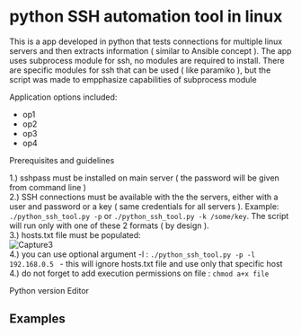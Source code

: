 # python SSH automation tool in linux
This is a app developed in python that tests connections for multiple linux servers and then extracts information ( similar to Ansible concept ).
The app uses subprocess module for ssh, no modules are required to install. There are specific modules for ssh that can be used ( like paramiko ), but the script was made to empphasize capabilities of subprocess module



Application options included:
* op1
* op2
* op3
* op4

Prerequisites and guidelines
  
1.) sshpass must be installed on main server ( the password will be given from command line )  
2.) SSH connections must be available with the the servers, either with a user and password or a key ( same credentials for all servers ). Example:
`./python_ssh_tool.py -p` or `./python_ssh_tool.py -k /some/key`. The script will run only with one of these 2 formats ( by design ).  
3.) hosts.txt file must be populated:  
![Capture3](https://user-images.githubusercontent.com/95858490/159157280-eefd7fd3-12d7-4165-96fe-ae85a0e0ad83.PNG)  
4.) you can use optional argument -l : `./python_ssh_tool.py -p -l 192.168.0.5 ` - this will ignore hosts.txt file and use only that specific host 
4.) do not forget to add execution permissions on file : `chmod a+x file`  

Python version
Editor
## Examples
